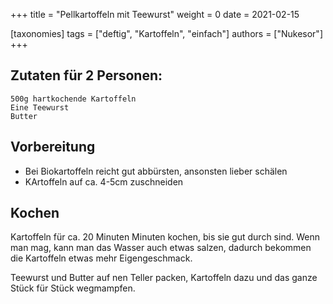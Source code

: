 +++
title = "Pellkartoffeln mit Teewurst"
weight = 0
date = 2021-02-15

[taxonomies]
tags = ["deftig", "Kartoffeln", "einfach"]
authors = ["Nukesor"]
+++

## Zutaten für 2 Personen:

```
500g hartkochende Kartoffeln
Eine Teewurst
Butter
```

## Vorbereitung

- Bei Biokartoffeln reicht gut abbürsten, ansonsten lieber schälen
- KArtoffeln auf ca. 4-5cm zuschneiden

## Kochen

Kartoffeln für ca. 20 Minuten Minuten kochen, bis sie gut durch sind.
Wenn man mag, kann man das Wasser auch etwas salzen, dadurch bekommen die Kartoffeln etwas mehr Eigengeschmack.

Teewurst und Butter auf nen Teller packen, Kartoffeln dazu und das ganze Stück für Stück wegmampfen.
